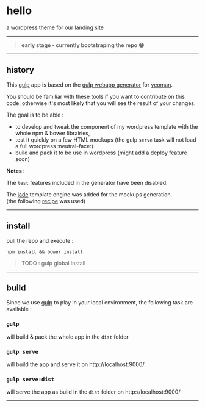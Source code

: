 # hello

a wordpress theme for our landing site

--------

> **early stage - currently bootstraping the repo :grin:**

--------

## history

This [gulp](http://gulpjs.com/) app is based on the [gulp webapp generator](https://github.com/yeoman/generator-gulp-webapp) for [yeoman](http://yeoman.io/).

You should be familiar with these tools if you want to contribute on this code, otherwise it's most likely that you will see the result of your changes.

The goal is to be able :
- to develop and tweak the component of my wordpress template with the whole npm & bower librairies,
- test it quickly on a few HTML mockups (the gulp `serve` task will not load a full wordpress :neutral-face:)
- build and pack it to be use in wordpress (might add a deploy feature soon)

**Notes :**  

The `test` features included in the generator have been disabled.

The [jade](http://jade-lang.com/) template engine was added for the mockups generation.  
(the following [recipe](https://github.com/yeoman/generator-gulp-webapp/blob/master/docs/recipes/jade.md) was used)

-------

## install

pull the repo and execute :

```
npm install && bower install
```

> TODO : gulp global install

-------

## build

Since we use [gulp](http://gulpjs.com/) to play in your local environment, the following task are available :

### `gulp`
will build & pack the whole app in the `dist` folder

### `gulp serve`
will build the app and serve it on http://localhost:9000/

### `gulp serve:dist`
will serve the app as build in the `dist` folder on http://localhost:9000/

-------
